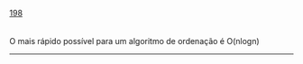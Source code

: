 [198](https://github.com/guilhermeprokisch/ideias/issues/198) 
###### 

O mais rápido possível para um algoritmo de ordenação é O(nlogn)



-------------------------------------------------------------------------------

